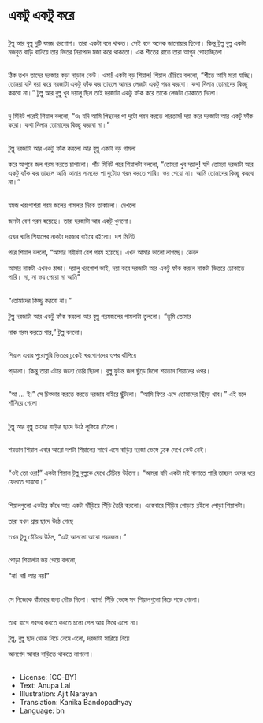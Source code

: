 # একটু একটু করে

##
টুল্লু আর বুল্লু দুটি যমজ খরগোশ। তারা একটা বনে থাকত। সেই বনে অনেক জানোয়ার ছিলো। কিন্তু টুল্লু বুল্লু একটা মজবুত বাড়ি বানিয়ে তার ভিতর নিরাপদে মজা করে থাকতো। এক শীতের রাতে তারা আগুন পোহাচ্ছিলো। 

##
ঠিক তখন তাদের দরজার কড়া নাড়াল কেউ। ওমা! একটা বড় শিয়াল! শিয়াল চেঁচিয়ে বললো, “শীতে আমি মারা যাচ্ছি। তোমরা যদি দয়া করে দরজাটা একটু ফাঁক কর তাহলে আমার লেজটা একটু গরম করবো। কথা দিলাম তোমাদের কিচ্ছু করবো না।” টুল্লু আর বুল্লু খুব দয়ালু ছিল তাই দরজাটা একটু ফাঁক করে তাকে লেজটা ঢোকাতে দিলো। 

##
দু মিনিট পরেই শিয়াল বললো, “ওঃ যদি আমি পিছনের পা দুটো গরম করতে পারতাম! দয়া করে দরজাটা আর একটু ফাঁক করো। কথা দিলাম তোমাদের কিচ্ছু করবো না।” 

##
টুল্লু দরজাটা আর একটু ফাঁক করলো আর বুল্লু একটা বড় গামলা  

করে আগুনে জল গরম করতে চাপালো। পাঁচ মিনিট পরে শিয়ালটা বললো, “তোমরা খুব দয়ালু! যদি তোমরা দরজাটা আর একটু ফাঁক কর তাহলে আমি আমার সামনের পা দুটোও গরম করতে পারি। ভয় পেয়ো না। আমি তোমাদের কিচ্ছু করবো না।” 

##
যমজ খরগোশরা গরম জলের গামলার দিকে তাকালো। দেখলো  

জলটা বেশ গরম হয়েছে। তারা দরজাটা আর একটু খুললো।  

এখন খালি শিয়ালের নাকটা দরজার বাইরে রইলো। দশ মিনিট  

পরে শিয়াল বললো, “আমার শরীরটা বেশ গরম হয়েছে। এখন আমার ভালো লাগছে। কেবল  

আমার নাকটা এখনও ঠান্ডা। দয়ালু খরগোশ ভাই, দয়া করে দরজাটা আর একটু ফাঁক করলে নাকটা ভিতরে ঢোকাতে পারি। না, না ভয় পেয়ো না আমি” 

##
“তোমাদের কিচ্ছু করবো না।” 

টুল্লু দরজাটা আর একটু ফাঁক করলো আর বুল্লু গরমজলের গামলাটা তুললো। “তুমি তোমার  

নাক গরম করতে পার,” টুল্লু বললো। 

##
শিয়াল এবার পুরোপুরি ভিতরে ঢুকেই খরগোশদের ওপর ঝাঁপিয়ে  

পড়লো। কিন্তু তারা এটার জন্যে তৈরি ছিলো। বুল্লু ফুটন্ত জল ছুঁড়ে দিলো শয়তান শিয়ালের ওপর। 

##
“আ ... ই!” সে চিত্কার করতে করতে দরজার বাইরে ছুঁটলো। “আমি ফিরে এসে তোমাদের ছিঁড়ে খাব।” এই বলে শাঁসিয়ে গেলো। 

##
টুল্লু আর বুল্লু তাদের বাড়ির ছাদে উঠে লুকিয়ে রইলো। 

##
শয়তান শিয়াল এবার আরো দশটা শিয়ালের সাথে এসে বাড়ির দরজা ভেঙ্গে ঢুকে দেখে কেউ নেই। 

##
“ওই তো ওরা!” একটা শিয়াল টুল্লু বুল্লুকে দেখে চেঁচিয়ে উঠলো। “আমরা যদি একটা মই বানাতে পারি তাহলে ওদের ধরে ফেলতে পারবো।” 

##
শিয়ালগুলো একটার কাঁধে আর একটা দাঁড়িয়ে সিঁড়ি তৈরি করলো। একেবারে সিঁড়ির গোড়ায় রইলো পোড়া শিয়ালটা। 

তারা যখন প্রায় ছাদে উঠে গেছে  

তখন টুল্লু চেঁচিয়ে উঠল, “এই আসলো আরো গরমজল।” 

##
পোড়া শিয়ালটা ভয় পেয়ে বললো,  

“না! না! আর নয়!” 

##
সে নিজেকে বাঁচাবার জন্য দৌড় দিলো। ব্যাস! সিঁড়ি ভেঙ্গে সব শিয়ালগুলো নিচে পড়ে গেলো। 

##
তারা রাগে গরগর করতে করতে চলো গেল আর ফিরে এলো না।  

টুল্লু, বুল্লু ছাদ থেকে নিচে নেমে এলো, দরজাটা সারিয়ে নিয়ে  

আনণেদ আবার বাড়িতে থাকতে লাগলো। 

##
* License: [CC-BY]
* Text: Anupa Lal
* Illustration: Ajit Narayan
* Translation: Kanika Bandopadhyay
* Language: bn
